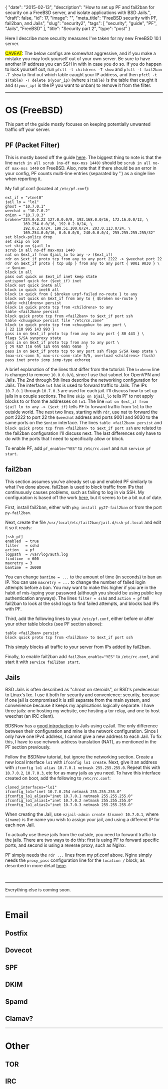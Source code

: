{
    "date": "2015-02-13",
    "description": "How to set up PF and fail2ban for security on a FreeBSD server, and isolate applications with BSD Jails.",
    "draft": false,
    "id": 17,
    "image": "",
    "meta_title": "FreeBSD security with PF, fail2ban, and Jails",
    "slug": "security2",
    "tags": [
        "security",
        "guide",
        "PF",
        "Jails",
        "FreeBSD"
    ],
    "title": "Security part 2",
    "type": "post"
}


Here I describe more security measures I've taken for my new FreeBSD 10.1 server.
<!--more-->

<span style="background-color: #FFFF00">CAVEAT</span>: The below configs are somewhat aggressive, and if you make a mistake you may lock yourself out of your own server.  Be sure to have another IP address you can SSH in with in case you do so.
If you do happen to lock yourself out, run `pfctl -t childrens -T show` and `pfctl -t fail2ban -T show` to find out which table caught your IP address, and then `pfctl -t $(table) -T delete $(your_ip)` (where `$(table)` is the table that caught it and `$(your_ip)` is the IP you want to unban) to remove it from the filter.

----
# OS (FreeBSD)
This part of the guide mostly focuses on keeping potentially unwanted traffic off your server.
## PF (Packet Filter)
This is mostly based off the guide [here](http://www.bsdnow.tv/tutorials/pf).  The biggest thing to note is that the line
`match in all scrub (no-df max-mss 1440)`
should be
`scrub in all no-df max-mss 1440`
on FreeBSD.  Also, note that if there should be an error in your config, PF counts multi-line entries (separated by '\') as a single line when reporting it.

My full pf.conf (located at `/etc/pf.conf`):
```
ext_if = "vtnet0"
jail_lo = "lo1"
ghost = "10.7.0.1"
weechat = "10.7.0.2"
onion = "10.7.0.3"
broken="224.0.0.22 127.0.0.0/8, 192.168.0.0/16, 172.16.0.0/12, \
        169.254.0.0/16, 192.0.2.0/24, \
        192.0.2.0/24, 198.51.100.0/24, 203.0.113.0/24, \
        169.254.0.0/16, 0.0.0.0/8, 240.0.0.0/4, 255.255.255.255/32"
set block-policy drop
set skip on lo0
set skip on $jail_lo
scrub in all no-df max-mss 1440
nat on $ext_if from $jail_lo to any -> ($ext_if)
rdr on $ext_if proto tcp from any to any port 2222 -> $weechat port 22
rdr on $ext_if proto { tcp udp } from any to any port { 9001 9030 } \
-> $onion
block in all
pass out quick on $ext_if inet keep state
antispoof quick for ($ext_if) inet
block out quick inet6 all
block in quick inet6 all
block in quick from { $broken urpf-failed no-route } to any
block out quick on $ext_if from any to { $broken no-route }
table <childrens> persist
block in quick proto tcp from <childrens> to any
table <fail2ban> persist
block quick proto tcp from <fail2ban> to $ext_if port ssh
table <chuugoku> persist file "/etc/cn.zone"
block in quick proto tcp from <chuugoku> to any port \
{ 22 110 995 143 993 }
pass in on $ext_if proto tcp from any to any port { 80 443 } \
flags S/SA synproxy state
pass in on $ext_if proto tcp from any to any port \
{ 25 587 110 995 143 993 9001 9030  }
pass in on $ext_if proto tcp to any port ssh flags S/SA keep state \
(max-src-conn 5, max-src-conn-rate 5/5, overload <childrens> flush)
pass inet proto icmp icmp-type echoreq
```

A brief explanation of the lines that differ from the tutorial:
The `broken=` line is changed to remove `10.0.0.0/8`, since I use that subnet for OpenVPN and Jails.
The 2nd through 5th lines describe the networking configuration for Jails.  The interface `lo1` has is used to forward traffic to Jails.  The IPs `10.7.0.1` through `10.7.0.3` are used for each jail.  I'll discuss how to set up jails in a couple sections.
The line `skip on $jail_lo` tells PF to not apply blocks to or from the addresses on `lo1`.
The line `nat on $ext_if from $jail_lo to any -> ($ext_if)` tells PF to forward traffic from `lo1` to the outside world.
The next two lines, starting with `rdr`, use nat to forward the port 2222 to port 22 the `$weechat` address and ports 9001 and 9030 to the same ports on the `$onion` interface.
The lines `table <fail2ban> persist` and `block quick proto tcp from <fail2ban> to $ext_if port ssh` are related to the fail2ban configuration I'll discuss next.
The last differences only have to do with the ports that I need to specifically allow or block.

To enable PF, add `pf_enable="YES"` to `/etc/rc.conf` and run `service pf start`.

## fail2ban
This section assumes you've already set up and enabled PF similarly to what I've done above.
fail2ban is used to block traffic from IPs that continuously causes problems, such as failing to log in via SSH.  My configuration is based off the work [here](http://blog.alteroot.org/articles/2014-06-14/fail2ban-on-freebsd.html), but it seems to be a bit out of date.

First, install fail2ban, either with `pkg install py27-fail2ban` or from the port `py-fail2ban`.

Next, create the file `/usr/local/etc/fail2ban/jail.d/ssh-pf.local` and edit it so it reads:
```
[ssh-pf]
enabled  = true
filter   = sshd
action   = pf
logpath  = /var/log/auth.log
findtime  = 600
maxretry = 3
bantime  = 36000
```
You can change `bantime = ...` to the amount of time (in seconds) to ban an IP.  You can use `maxretry = ...` to change the number of failed login attempts before a ban.  You may want to make this higher if you are in the habit of mis-typing your password (although you should be using public key authentication anyways).
The lines `filter = sshd` and `action = pf` tell fail2ban to look at the sshd logs to find failed attempts, and blocks bad IPs with PF.

Third, add the following lines to your `/etc/pf.conf`, either before or after your other table blocks (see PF section above):
```
table <fail2ban> persist
block quick proto tcp from <fail2ban> to $ext_if port ssh
```
This simply blocks all traffic to your server from IPs added by fail2ban.

Finally, to enable fail2ban add `fail2ban_enable="YES"` to `/etc/rc.conf`, and start it with `service fail2ban start`.

## Jails
BSD Jails is often described as "chroot on steroids", or BSD's predecessor to Linux's lxc.  I use it both for security and convenience: security, because if one jail is compromised it is still separate from the main system, and convenience because it keeps my applications logically separate.
I have three jails: one hosting my website, one hosting a tor relay, and one to host weechat (an IRC client).

BDSNow has a [good introduction](http://www.bsdnow.tv/tutorials/jails) to Jails using ezJail.  The only difference between their configuration and mine is the network configuration.  Since I only have one IPv4 address, I cannot give a new address to each Jail.  To fix this, I have to use network address translation (NAT), as mentioned in the PF section previously.

Follow the BSDNow tutorial, but ignore the networking section.  Create a new local interface `lo1` with `ifconfig lo1 create`.  Next, give it an address with `ifconfig lo1 alias 10.7.0.1 netmask 255.255.255.0`.  Repeat this with `10.7.0.2`, `10.7.0.3`, etc for as many jails as you need.
To have this interface created on boot, add the following to `/etc/rc.conf`:
```
cloned_interfaces="lo1"
ifconfig_lo1="inet 10.7.0.254 netmask 255.255.255.0"
ifconfig_lo1_alias0="inet 10.7.0.1 netmask 255.255.255.0"
ifconfig_lo1_alias1="inet 10.7.0.2 netmask 255.255.255.0"
ifconfig_lo1_alias2="inet 10.7.0.3 netmask 255.255.255.0"
```

When creating the Jail, use `ezjail-admin create $(name) 10.7.0.1`, where `$(name)` is the name you wish to assign your jail, and using a different IP for each new Jail.

To actually use these jails from the outside, you need to forward traffic to the jails.  There are two ways to do this: first is using PF to forward specific ports, and second is using a reverse proxy, such as Nginx.

PF simply needs the `rdr ...` lines from my pf.conf above.
Nginx simply needs the `proxy_pass` configuration line for the `location /` block, as described in more detail [here](/security).

<br />

----

Everything else is coming soon.

----
# Email
## Postfix
## Dovecot
## SPF
## DKIM
## Spamd
## Clamav?

----
# Other
## TOR
## IRC
